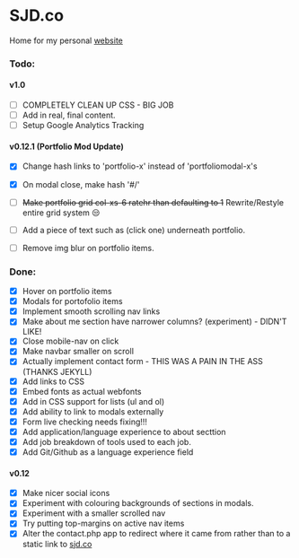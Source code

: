 # SJD.co
Home for my personal [website][1]

### Todo:

#### v1.0
- [ ] COMPLETELY CLEAN UP CSS - BIG JOB
- [ ] Add in real, final content.
- [ ] Setup Google Analytics Tracking

#### v0.12.1 (Portfolio Mod Update)

- [x] Change hash links to 'portfolio-x' instead of 'portfoliomodal-x's
- [x] On modal close, make hash '#/'
- [ ] ~~Make portfolio grid col-xs-6 ratehr than defaulting to 1~~ Rewrite/Restyle entire grid system 😒
- [ ] Add a piece of text such as (click one) underneath portfolio.
- [ ] Remove img blur on portfolio items.


### Done:

- [x] Hover on portfolio items 
- [x] Modals for portofolio items
- [x] Implement smooth scrolling nav links
- [x] Make about me section have narrower columns? (experiment) - DIDN'T LIKE!
- [x] Close mobile-nav on click
- [x] Make navbar smaller on scroll
- [x] Actually implement contact form - THIS WAS A PAIN IN THE ASS (THANKS JEKYLL)
- [x] Add links to CSS
- [x] Embed fonts as actual webfonts
- [x] Add in CSS support for lists (ul and ol)
- [x] Add ability to link to modals externally
- [x] Form live checking needs fixing!!!
- [x] Add application/language experience to about secttion
- [x] Add job breakdown of tools used to each job.
- [x] Add Git/Github as a language experience field

#### v0.12
- [x] Make nicer social icons
- [x] Experiment with colouring backgrounds of sections in modals.
- [x] Experiment with a smaller scrolled nav
- [x] Try putting top-margins on active nav items
- [x] Alter the contact.php app to redirect where it came from rather than to a static link to [sjd.co][1] 

[1]:	http://sjd.co/	

<!--
Code for strikethrough...



-->